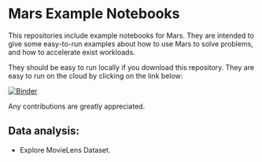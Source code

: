 # Mars Example Notebooks

This repositories include example notebooks for Mars. 
They are intended to give some easy-to-run examples about 
how to use Mars to solve problems, and how to accelerate exist workloads. 

They should be easy to run locally if you download this repository. 
They are easy to run on the cloud by clicking on the link below:

[![Binder](https://mybinder.org/badge_logo.svg)](https://mybinder.org/v2/gh/mars-project/mars-example/master?urlpath=lab)

Any contributions are greatly appreciated. 

## Data analysis:

- Explore MovieLens Dataset.
